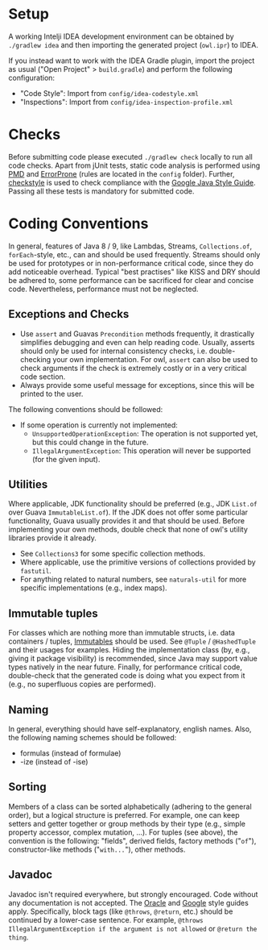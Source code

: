 # Setup

A working Intelji IDEA development environment can be obtained by `./gradlew idea` and then importing the generated project (`owl.ipr`) to IDEA.

If you instead want to work with the IDEA Gradle plugin, import the project as usual ("Open Project" > `build.gradle`) and perform the following configuration:

 * "Code Style": Import from `config/idea-codestyle.xml`
 * "Inspections": Import from `config/idea-inspection-profile.xml`


# Checks

Before submitting code please executed `./gradlew check` locally to run all code checks.
Apart from jUnit tests, static code analysis is performed using [PMD](https://pmd.github.io/) and [ErrorProne](http://errorprone.info/) (rules are located in the `config` folder).
Further, [checkstyle](http://checkstyle.sourceforge.net/) is used to check compliance with the [Google Java Style Guide](https://google.github.io/styleguide/javaguide.html).
Passing all these tests is mandatory for submitted code.


# Coding Conventions

In general, features of Java 8 / 9, like Lambdas, Streams, `Collections.of`, `forEach`-style, etc., can and should be used frequently.
Streams should only be used for prototypes or in non-performance critical code, since they do add noticeable overhead.
Typical "best practises" like KISS and DRY should be adhered to, some performance can be sacrificed for clear and concise code.
Nevertheless, performance must not be neglected.

## Exceptions and Checks

 * Use `assert` and Guavas `Precondition` methods frequently, it drastically simplifies debugging and even can help reading code.
   Usually, asserts should only be used for internal consistency checks, i.e. double-checking your own implementation.
   For owl, `assert` can also be used to check arguments if the check is extremely costly or in a very critical code section.
 * Always provide some useful message for exceptions, since this will be printed to the user.

The following conventions should be followed:

 * If some operation is currently not implemented:
   * `UnsupportedOperationException`: The operation is not supported yet, but this could change in the future.
   * `IllegalArgumentException`: This operation will never be supported (for the given input).

## Utilities

Where applicable, JDK functionality should be preferred (e.g., JDK `List.of` over Guava `ImmutableList.of`).
If the JDK does not offer some particular functionality, Guava usually provides it and that should be used.
Before implementing your own methods, double check that none of owl's utility libraries provide it already.

 * See `Collections3` for some specific collection methods.
 * Where applicable, use the primitive versions of collections provided by `fastutil`.
 * For anything related to natural numbers, see `naturals-util` for more specific implementations (e.g., index maps).

## Immutable tuples

For classes which are nothing more than immutable structs, i.e. data containers / tuples, [Immutables](http://immutables.github.io/) should be used.
See `@Tuple` / `@HashedTuple` and their usages for examples.
Hiding the implementation class (by, e.g., giving it package visibility) is recommended, since Java may support value types natively in the near future.
Finally, for performance critical code, double-check that the generated code is doing what you expect from it (e.g., no superfluous copies are performed).

## Naming

In general, everything should have self-explanatory, english names.
Also, the following naming schemes should be followed:

 * formulas (instead of formulae)
 * -ize (instead of -ise)

## Sorting

Members of a class can be sorted alphabetically (adhering to the general order), but a logical structure is preferred.
For example, one can keep setters and getter together or group methods by their type (e.g., simple property accessor, complex mutation, ...).
For tuples (see above), the convention is the following: "fields", derived fields, factory methods ("`of`"), constructor-like methods ("`with...`"), other methods.

## Javadoc

Javadoc isn't required everywhere, but strongly encouraged. 
Code without any documentation is not accepted.
The [Oracle](http://www.oracle.com/technetwork/java/javase/tech/index-137868.html) and [Google](https://google.github.io/styleguide/javaguide.html#s7-javadoc) style guides apply.
Specifically, block tags (like `@throws`, `@return`, etc.) should be continued by a lower-case sentence.
For example, `@throws IllegalArgumentException if the argument is not allowed` or `@return the thing`.